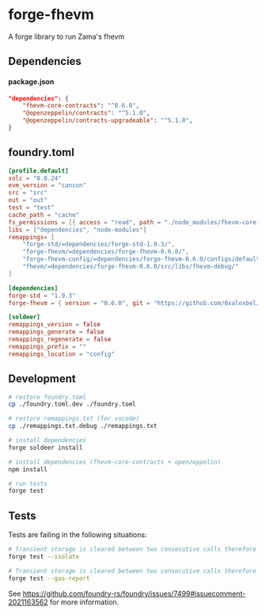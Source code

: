 # forge-fhevm
A forge library to run Zama's fhevm 

## Dependencies

#### package.json

```json
"dependencies": {
    "fhevm-core-contracts": "^0.6.0",
    "@openzeppelin/contracts": "^5.1.0",
    "@openzeppelin/contracts-upgradeable": "^5.1.0",
}
```

## foundry.toml 

```toml
[profile.default]
solc = "0.8.24"
evm_version = "cancun"
src = "src"
out = "out"
test = "test"
cache_path = "cache"
fs_permissions = [{ access = "read", path = "./node_modules/fhevm-core-contracts/artifacts"}, { access = "read", path = "./out"}]
libs = ["dependencies", "node-modules"]
remappings= [
    "forge-std/=dependencies/forge-std-1.9.3/",
    "forge-fhevm/=dependencies/forge-fhevm-0.6.0/",
    "forge-fhevm-config/=dependencies/forge-fhevm-0.6.0/configs/default/",
    "fhevm/=dependencies/forge-fhevm-0.6.0/src/libs/fhevm-debug/"
]

[dependencies]
forge-std = "1.9.3"
forge-fhevm = { version = "0.6.0", git = "https://github.com/0xalexbel/forge-fhevm.git" }

[soldeer]
remappings_version = false
remappings_generate = false
remappings_regenerate = false
remappings_prefix = ""
remappings_location = "config"
```

## Development

```bash
# restore foundry.toml
cp ./foundry.toml.dev ./foundry.toml

# restore remappings.txt (for vscode)
cp ./remappings.txt.debug ./remappings.txt

# install dependencies
forge soldeer install

# install dependencies (fhevm-core-contracts + openzeppelin)
npm install

# run tests
forge test
```

## Tests

Tests are failing in the following situations:

```bash
# Transient storage is cleared between two consecutive calls therefore ACL permissions are always reset.
forge test --isolate
```

```bash
# Transient storage is cleared between two consecutive calls therefore ACL permissions are always reset.
forge test --gas-report
```

See https://github.com/foundry-rs/foundry/issues/7499#issuecomment-2021163562 for more information.

